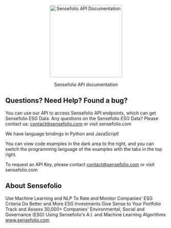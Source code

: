 <p align="center">
  <img src="http://sensefolio.com/wp-content/uploads/2022/10/Sensefolio_Dark_Logo.jpg" alt="Sensefolio API Documentation" width="226">
  <br>
</p>

<p align="center">Sensefolio API documentation</p>

Questions? Need Help? Found a bug?
--------------------

You can use our API to access Sensefolio API endpoints, which can get Sensefolio ESG Data.
Any questions on the Sensefolio ESG Data? Please contact us: contact@sensefolio.com or visit sensefolio.com

We have language bindings in Python and JavaScript!

You can view code examples in the dark area to the right, and you can switch the programming language of the examples with the tabs in the top right.

To request an API Key, please contact contact@sensefolio.com or visit sensefolio.com

About Sensefolio
--------------------
Use Machine Learning and NLP To Rate and Monitor Companies' ESG Criteria
Do Better and More ESG Investments
Give Sense to Your Portfolio
Track and Assess 30,000+ Companies' Environmental, Social and Governance (ESG)
Using Sensefolio's A.I. and Machine Learning Algorithms
www.sensefolio.com
